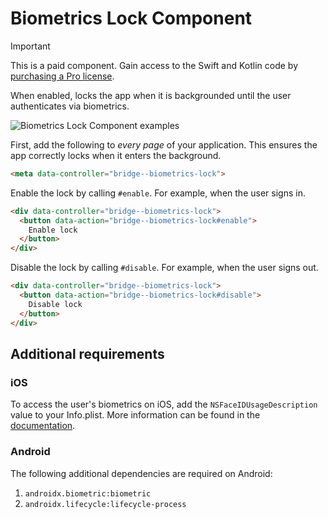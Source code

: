 # Biometrics Lock Component

> [!IMPORTANT]
> This is a paid component. Gain access to the Swift and Kotlin code by [purchasing a Pro license](https://buy.stripe.com/fZeaF6bn9b9d4Pm14b).

When enabled, locks the app when it is backgrounded until the user authenticates via biometrics.

![Biometrics Lock Component examples](/resources/screenshots/biometrics-lock.png)

First, add the following to *every page* of your application. This ensures the app correctly locks when it enters the background.

```html
<meta data-controller="bridge--biometrics-lock">
```

Enable the lock by calling `#enable`. For example, when the user signs in.

```html
<div data-controller="bridge--biometrics-lock">
  <button data-action="bridge--biometrics-lock#enable">
    Enable lock
  </button>
</div>
```

Disable the lock by calling `#disable`. For example, when the user signs out.

```html
<div data-controller="bridge--biometrics-lock">
  <button data-action="bridge--biometrics-lock#disable">
    Disable lock
  </button>
</div>
```

## Additional requirements

### iOS

To access the user's biometrics on iOS, add the `NSFaceIDUsageDescription` value to your Info.plist. More information can be found in the [documentation](https://developer.apple.com/documentation/localauthentication/logging-a-user-into-your-app-with-face-id-or-touch-id).

### Android

The following additional dependencies are required on Android:

1. `androidx.biometric:biometric`
1. `androidx.lifecycle:lifecycle-process`
